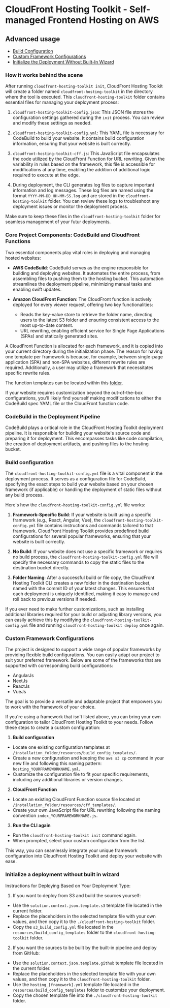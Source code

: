 # CloudFront Hosting Toolkit - Self-managed Frontend Hosting on AWS

## Advanced usage

- [Build Configuration](#build-configuration)
- [Custom Framework Configurations](#custom-framework-configurations)
- [Initialize the Deployment Without Built-In Wizard](#initialize-a-deployment-without-built-in-wizard)



### How it works behind the scene

After running `cloudfront-hosting-toolkit init`, CloudFront Hosting Toolkit will create a folder named `cloudfront-hosting-toolkit` in the directory where the tool is executed. This `cloudfront-hosting-toolkit` folder contains essential files for managing your deployment process:

1. `cloudfront-hosting-toolkit-config.json`: This JSON file stores the configuration settings gathered during the `init` process. You can review and modify these settings as needed.

2. `cloudfront-hosting-toolkit-config.yml`: This YAML file is necessary for CodeBuild to build your website. It contains build configuration information, ensuring that your website is built correctly.

3. `cloudfront-hosting-toolkit-cff.js`: This JavaScript file encapsulates the code utilized by the CloudFront Function for URL rewriting. Given the variability in rules based on the framework, this file is accessible for modifications at any time, enabling the addition of additional logic required to execute at the edge.

4. During deployment, the CLI generates log files to capture important information and log messages. These log files are named using the format `YYYY-MM-DD_HH-MM-SS.log` and are stored in the `cloudfront-hosting-toolkit` folder. You can review these logs to troubleshoot any deployment issues or monitor the deployment process.

Make sure to keep these files in the `cloudfront-hosting-toolkit` folder for seamless management of your futur deployments.

### Core Project Components: CodeBuild and CloudFront Functions


Two essential components play vital roles in deploying and managing hosted websites:

- **AWS CodeBuild**: CodeBuild serves as the engine responsible for building and deploying websites. It automates the entire process, from assembling files to pushing them to the hosting bucket. This automation streamlines the deployment pipeline, minimizing manual tasks and enabling swift updates.

- **Amazon CloudFront Function**: The CloudFront function is actively deployed for every viewer request, offering two key functionalities:
  - Reads the key-value store to retrieve the folder name, directing users to the latest S3 folder and ensuring consistent access to the most up-to-date content.
  - URL rewriting, enabling efficient service for Single Page Applications (SPAs) and statically generated sites.

A CloudFront Function is allocated for each framework, and it is copied into your current directory during the initialization phase. The reason for having one template per framework is because, for example, between single-page application (SPA) and non-SPA websites, different rewrite rules are required. Additionally, a user may utilize a framework that necessitates specific rewrite rules.

The function templates can be located within this [folder](../resources/cff_templates).

If your website requires customization beyond the out-of-the-box configurations, you'll likely find yourself making modifications to either the CodeBuild spec YAML file or the CloudFront function code.

### CodeBuild in the Deployment Pipeline

CodeBuild plays a critical role in the CloudFront Hosting Toolkit deployment pipeline. It is responsible for building your website's source code and preparing it for deployment. This encompasses tasks like code compilation, the creation of deployment artifacts, and pushing files to the hosting bucket.

### Build configuration

The `cloudfront-hosting-toolkit-config.yml` file is a vital component in the deployment process. It serves as a configuration file for CodeBuild, specifying the exact steps to build your website based on your chosen framework (if applicable) or handling the deployment of static files without any build process.

Here's how the `cloudfront-hosting-toolkit-config.yml` file works:

1. **Framework-Specific Build**: If your website is built using a specific framework (e.g., React, Angular, Vue), the `cloudfront-hosting-toolkit-config.yml` file contains instructions and commands tailored to that framework. CloudFront Hosting Toolkit provides predefined build configurations for several popular frameworks, ensuring that your website is built correctly.

2. **No Build**: If your website does not use a specific framework or requires no build process, the `cloudfront-hosting-toolkit-config.yml` file will specify the necessary commands to copy the static files to the destination bucket directly.

3. **Folder Naming**: After a successful build or file copy, the CloudFront Hosting Toolkit CLI creates a new folder in the destination bucket, named with the commit ID of your latest changes. This ensures that each deployment is uniquely identified, making it easy to manage and roll back to previous versions if needed.

If you ever need to make further customizations, such as installing additional libraries required for your build or adjusting library versions, you can easily achieve this by modifying the `cloudfront-hosting-toolkit-config.yml` file and running `cloudfront-hosting-toolkit deploy` once again.


### Custom Framework Configurations

The project is designed to support a wide range of popular frameworks by providing flexible build configurations. You can easily adapt our project to suit your preferred framework. Below are some of the frameworks that are supported with corresponding build configurations:

- AngularJs
- NextJs
- ReactJs
- VueJs


The goal is to provide a versatile and adaptable project that empowers you to work with the framework of your choice.


If you're using a framework that isn't listed above, you can bring your own configuration to tailor CloudFront Hosting Toolkit to your needs. Follow these steps to create a custom configuration:
1. **Build configuration**
  - Locate one existing configuration templates at `/installation_folder/resources/build_config_templates/`.
  - Create a new configuration and keeping the `aws s3 cp` command  in your new file and following this naming pattern: `hosting_YOURFRAMEWORKNAME.yml`.
  - Customize the configuration file to fit your specific requirements, including any additional libraries or version changes.

2. **CloudFront Function**

  - Locate an existing CloudFront Function source file located at `/installation_folder/resources/cff_templates/`. 
  - Create your own JavaScript file for URL rewriting following the naming convention `index_YOURFRAMEWORKNAME.js`.
3. **Run the CLI again**
  - Run the `cloudfront-hosting-toolkit init` command again.
  - When prompted, select your custom configuration from the list.

This way, you can seamlessly integrate your unique framework configuration into CloudFront Hosting Toolkit and deploy your website with ease.

### Initialize a deployment without built in wizard

Instructions for Deploying Based on Your Deployment Type:

1. If you want to deploy from S3 and build the sources yourself:

  - Use the `solution.context.json.template.s3` template file located in the current folder.
  - Replace the placeholders in the selected template file with your own values, and then copy it to the `./cloudfront-hosting-toolkit` folder.
  - Copy the `s3_build_config.yml` file located in the `resources/build_config_templates` folder to the `cloudfront-hosting-toolkit` folder.

2. If you want the sources to be built by the built-in pipeline and deploy from GitHub:

  - Use the `solution.context.json.template.github` template file located in the current folder.
  - Replace the placeholders in the selected template file with your own values, and then copy it to the `cloudfront-hosting-toolkit` folder.
  - Use the `hosting_[framework].yml` template file located in the `resources/build_config_templates` folder to customize your deployment.
  - Copy the chosen template file into the `./cloudfront-hosting-toolkit` folder.


